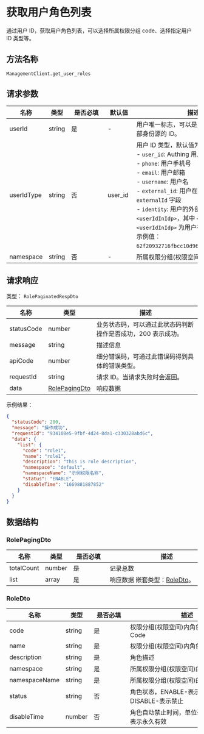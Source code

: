 # 获取用户角色列表

<!--
  警告⚠️：
  不要直接修改该文档，
  https://github.com/Authing/authing-docs-factory
  使用该项目进行生成
-->

<LastUpdated />

通过用户 ID，获取用户角色列表，可以选择所属权限分组 code、选择指定用户 ID 类型等。

## 方法名称

`ManagementClient.get_user_roles`

## 请求参数

| 名称 | 类型 | <div style="width:80px">是否必填</div> | <div style="width:60px">默认值</div> | <div style="width:300px">描述</div> | <div style="width:200px">示例值</div> |
| ---- | ---- | ---- | ---- | ---- | ---- |
 | userId | string  | 是 | - | 用户唯一标志，可以是用户 ID、用户名、邮箱、手机号、外部 ID、在外部身份源的 ID。  | `6229ffaxxxxxxxxcade3e3d9` |
 | userIdType | string  | 否 | user_id | 用户 ID 类型，默认值为 `user_id`，可选值为：<br>- `user_id`: Authing 用户 ID，如 `6319a1504f3xxxxf214dd5b7`<br>- `phone`: 用户手机号<br>- `email`: 用户邮箱<br>- `username`: 用户名<br>- `external_id`: 用户在外部系统的 ID，对应 Authing 用户信息的 `externalId` 字段<br>- `identity`: 用户的外部身份源信息，格式为 `<extIdpId>:<userIdInIdp>`，其中 `<extIdpId>` 为 Authing 身份源的 ID，`<userIdInIdp>` 为用户在外部身份源的 ID。<br>示例值：`62f20932716fbcc10d966ee5:ou_8bae746eac07cd2564654140d2a9ac61`。<br>  | `user_id` |
 | namespace | string  | 否 | - | 所属权限分组(权限空间)的 Code  | `default` |




## 请求响应

类型： `RolePaginatedRespDto`

| 名称 | 类型 | 描述 |
| ---- | ---- | ---- |
| statusCode | number | 业务状态码，可以通过此状态码判断操作是否成功，200 表示成功。 |
| message | string | 描述信息 |
| apiCode | number | 细分错误码，可通过此错误码得到具体的错误类型。 |
| requestId | string | 请求 ID。当请求失败时会返回。 |
| data | <a href="#RolePagingDto">RolePagingDto</a> | 响应数据 |



示例结果：

```json
{
  "statusCode": 200,
  "message": "操作成功",
  "requestId": "934108e5-9fbf-4d24-8da1-c330328abd6c",
  "data": {
    "list": {
      "code": "role1",
      "name": "role1",
      "description": "this is role description",
      "namespace": "default",
      "namespaceName": "示例权限名称",
      "status": "ENABLE",
      "disableTime": "1669881887852"
    }
  }
}
```

## 数据结构


### <a id="RolePagingDto"></a> RolePagingDto

| 名称 | 类型 | <div style="width:80px">是否必填</div> | <div style="width:300px">描述</div> | <div style="width:200px">示例值</div> |
| ---- |  ---- | ---- | ---- | ---- |
| totalCount | number | 是 | 记录总数   |  |
| list | array | 是 | 响应数据 嵌套类型：<a href="#RoleDto">RoleDto</a>。  |  |


### <a id="RoleDto"></a> RoleDto

| 名称 | 类型 | <div style="width:80px">是否必填</div> | <div style="width:300px">描述</div> | <div style="width:200px">示例值</div> |
| ---- |  ---- | ---- | ---- | ---- |
| code | string | 是 | 权限分组(权限空间)内角色的唯一标识符 Code   |  `role1` |
| name | string | 是 | 权限分组(权限空间)内角色名称   |  `role1` |
| description | string | 是 | 角色描述   |  `this is role description` |
| namespace | string | 是 | 所属权限分组(权限空间)的 Code   |  `default` |
| namespaceName | string | 是 | 所属权限分组(权限空间)的名称   |  `示例权限名称` |
| status | string | 否 | 角色状态，ENABLE-表示正常，DISABLE-表示禁止   |  `ENABLE` |
| disableTime | number | 否 | 角色自动禁止时间，单位毫秒, 如果传null表示永久有效   |  `1669881887852` |


